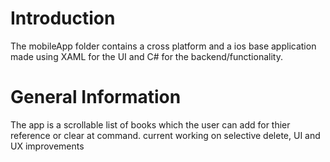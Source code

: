 # Introduction

The mobileApp folder contains a cross platform and a ios base application made using XAML 
for the UI and C# for the backend/functionality.

# General Information 

The app is a scrollable list of books which the user can add for thier reference or clear 
at command. current working on selective delete, UI and UX improvements
